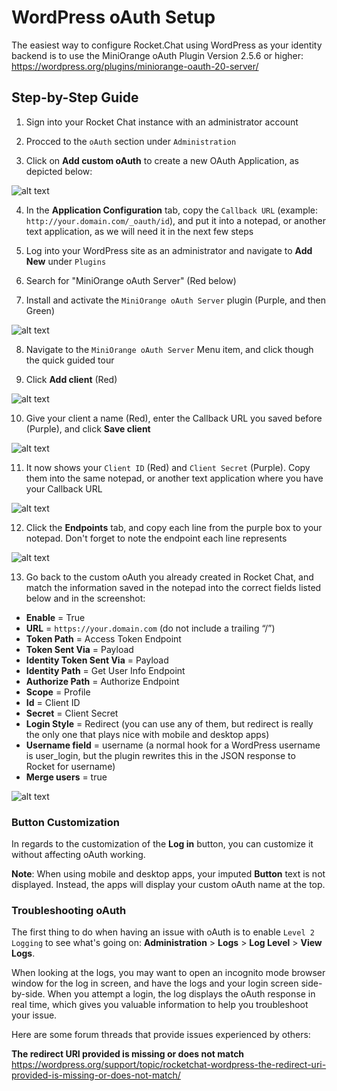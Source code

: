# WordPress oAuth Setup

The easiest way to configure Rocket.Chat using WordPress as your identity backend is to use the MiniOrange oAuth Plugin Version 2.5.6 or higher: <https://wordpress.org/plugins/miniorange-oauth-20-server/>

## Step-by-Step Guide

1. Sign into your Rocket Chat instance with an administrator account

2. Procced to the `oAuth` section under `Administration`

3. Click on **Add custom oAuth** to create a new OAuth Application, as depicted below:

![alt text](https://savvymatthew.sfo2.cdn.digitaloceanspaces.com/rocketchat-docs/rct-oauth-step-03.png)

4. In the **Application Configuration** tab, copy the `Callback URL` (example: `http://your.domain.com/_oauth/id`), and put it into a notepad, or another text application, as we will need it in the next few steps

5. Log into your WordPress site as an administrator and navigate to **Add New** under `Plugins`

6. Search for "MiniOrange oAuth Server" (Red below)

7. Install and activate the `MiniOrange oAuth Server` plugin (Purple, and then Green)

![alt text](https://savvymatthew.sfo2.cdn.digitaloceanspaces.com/rocketchat-docs/rct-oauth-step-8.png)

8. Navigate to the `MiniOrange oAuth Server` Menu item, and click though the quick guided tour

9. Click **Add client** (Red)

![alt text](https://savvymatthew.sfo2.cdn.digitaloceanspaces.com/rocketchat-docs/rct-oauth-step-10.png)

10. Give your client a name (Red), enter the Callback URL you saved before (Purple), and click **Save client**

![alt text](https://savvymatthew.sfo2.cdn.digitaloceanspaces.com/rocketchat-docs/rct-oauth-step-11.png)

11. It now shows your `Client ID` (Red) and `Client Secret` (Purple). Copy them into the same notepad, or another text application where you have your Callback URL

![alt text](https://savvymatthew.sfo2.cdn.digitaloceanspaces.com/rocketchat-docs/rct-oauth-step-12.png)

12. Click the **Endpoints** tab, and copy each line from the purple box to your notepad. Don't forget to note the endpoint each line represents

![alt text](https://savvymatthew.sfo2.cdn.digitaloceanspaces.com/rocketchat-docs/rct-oauth-step-13.png)

13. Go back to the custom oAuth you already created in Rocket Chat, and match the information saved in the notepad into the correct fields listed below and in the screenshot:

- **Enable** = True
- **URL** = `https://your.domain.com` (do not include a trailing “/”)
- **Token Path** = Access Token Endpoint
- **Token Sent Via** = Payload
- **Identity Token Sent Via** = Payload
- **Identity Path** = Get User Info Endpoint
- **Authorize Path** = Authorize Endpoint
- **Scope** = Profile
- **Id** = Client ID
- **Secret** = Client Secret
- **Login Style** = Redirect (you can use any of them, but redirect is really the only one that plays nice with mobile and desktop apps)
- **Username field** = username (a normal hook for a WordPress username is user_login, but the plugin rewrites this in the JSON response to Rocket for username)
- **Merge users** = true

![alt text](https://savvymatthew.sfo2.cdn.digitaloceanspaces.com/rocketchat-docs/rct-oauth-step-14.png)

### Button Customization

In regards to the customization of the **Log in** button, you can customize it without affecting oAuth working.

**Note**: When using mobile and desktop apps, your imputed **Button** text is not displayed. Instead, the apps will display your custom oAuth name at the top.

### Troubleshooting oAuth

The first thing to do when having an issue with oAuth is to enable `Level 2 Logging` to see what's going on:
**Administration** > **Logs** > **Log Level** > **View Logs**.

When looking at the logs, you may want to open an incognito mode browser window for the log in screen, and have the logs and your login screen side-by-side. When you attempt a login, the log displays the oAuth response in real time, which gives you valuable information to help you troubleshoot your issue.

Here are some forum threads that provide issues experienced by others:

**The redirect URI provided is missing or does not match**
<https://wordpress.org/support/topic/rocketchat-wordpress-the-redirect-uri-provided-is-missing-or-does-not-match/>
